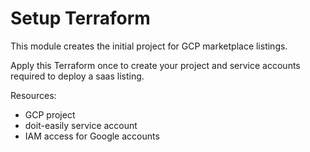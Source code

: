 # Setup Terraform 

This module creates the initial project for GCP marketplace listings. 

Apply this Terraform once to create your project and service accounts required to deploy a saas listing. 

Resources: 
- GCP project
- doit-easily service account
- IAM access for Google accounts